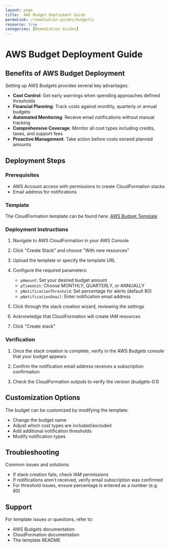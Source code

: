 ```yaml
---
layout: page
title:  AWS Budget Deployment Guide
permalink: /remediation-guides/budgets/
resource: true
categories: [Remediation Guides]
---
```


#  AWS Budget Deployment Guide

## Benefits of AWS Budget Deployment

Setting up AWS Budgets provides several key advantages:

- **Cost Control**: Get early warnings when spending approaches defined thresholds
- **Financial Planning**: Track costs against monthly, quarterly or annual budgets
- **Automated Monitoring**: Receive email notifications without manual tracking
- **Comprehensive Coverage**: Monitor all cost types including credits, taxes, and support fees
- **Proactive Management**: Take action before costs exceed planned amounts

## Deployment Steps

### Prerequisites
- AWS Account access with permissions to create CloudFormation stacks
- Email address for notifications

### Template
The CloudFormation template can be found here:
[AWS Budget Template](https://github.com/Cloud303/wafr-remediations/blob/main/cloudformation/monitoring/budgets.yml)

### Deployment Instructions

1. Navigate to AWS CloudFormation in your AWS Console

2. Click "Create Stack" and choose "With new resources"

3. Upload the template or specify the template URL

4. Configure the required parameters:
   - `pAmount`: Set your desired budget amount
   - `pTimeUnit`: Choose MONTHLY, QUARTERLY, or ANNUALLY
   - `pNotificationThreshold`: Set percentage for alerts (default 80)
   - `pNotificationEmail`: Enter notification email address

5. Click through the stack creation wizard, reviewing the settings

6. Acknowledge that CloudFormation will create IAM resources

7. Click "Create stack"

### Verification

1. Once the stack creation is complete, verify in the AWS Budgets console that your budget appears

2. Confirm the notification email address receives a subscription confirmation

3. Check the CloudFormation outputs to verify the version (budgets-0.1)

## Customization Options

The budget can be customized by modifying the template:

- Change the budget name
- Adjust which cost types are included/excluded
- Add additional notification thresholds
- Modify notification types

## Troubleshooting

Common issues and solutions:

- If stack creation fails, check IAM permissions
- If notifications aren't received, verify email subscription was confirmed
- For threshold issues, ensure percentage is entered as a number (e.g. 80)

## Support

For template issues or questions, refer to:
- AWS Budgets documentation
- CloudFormation documentation
- The template README
